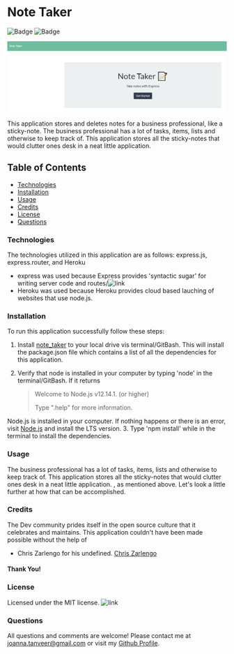 
# Note Taker


![Badge](https://img.shields.io/github/last-commit/JoannaTanveer/Notes?style=plastic) ![Badge](https://img.shields.io/github/repo-size/JoannaTanveer/Notes?style=plastic)

![image relative path](screenshot_notetaker.png)

This application stores and deletes notes for a business professional, like a sticky-note. 
The business professional has a lot of tasks, items, lists and otherwise to keep track of. This application stores all the sticky-notes that would clutter ones desk in a neat little application. 
       
## Table of Contents
        
- [Technologies](#technologies)
- [Installation](#installation)
- [Usage](#usage)
- [Credits](#credits)
- [License](#license)
- [Questions](#questions)

### Technologies
    
The technologies utilized in this application are as follows: express.js, express.router, and Heroku
- express was used because Express provides 'syntactic sugar' for writing server code and routes/![link](https://img.shields.io/npm/v/express?style=plastic?logo=npm)
- Heroku was used because Heroku provides cloud based lauching of websites that use node.js. 

### Installation
    
To run this application successfully follow these steps:
1. Install [note_taker](https://github.com/JoannaTanveer/Notes/tree/master/Develop) to your local drive vis terminal/GitBash. This will install the package.json file which contains a list of all the dependencies for this application. 

2. Verify that node is installed in your computer by typing 'node' in the terminal/GitBash. If it returns
    >Welcome to Node.js v12.14.1. (or higher)
    >
    >Type ".help" for more information.
    
 Node.js is installed in your computer. If nothing happens or there is an error, visit [Node.js](https://nodejs.org/) and install the LTS version.
3. Type 'npm install' while in the terminal to install the dependencies. 


### Usage
    
The business professional has a lot of tasks, items, lists and otherwise to keep track of. This application stores all the sticky-notes that would clutter ones desk in a neat little application. , as mentioned above. Let's look a little further at how that can be accomplished.

    
### Credits
    
The Dev community prides itself in the open source culture that it celebrates and maintains. This application couldn't have been made possible without the help of
- Chris Zarlengo for his undefined. [Chris Zarlengo](https://github.com/Zarlengo)

    
#### Thank You!
    
    
### License
Licensed under the MIT license. ![link](https://img.shields.io/github/license/JoannaTanveer/Notes?style=plastic)

### Questions
All questions and comments are welcome! Please contact me at joanna.tanveer@gmail.com or visit my [Github Profile](https://github.com/JoannaTanveer).
